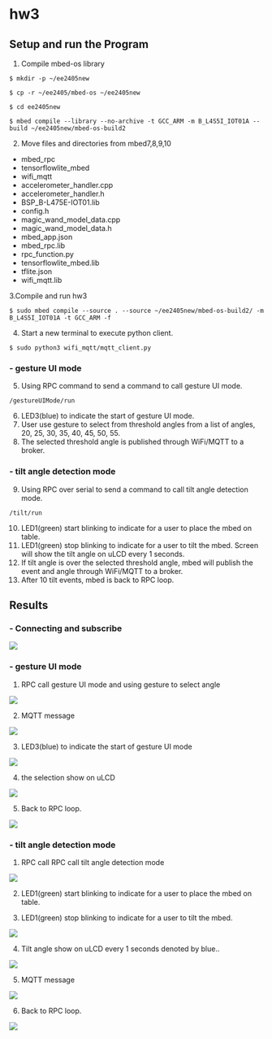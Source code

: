 # hw3

## Setup and run the Program 

1. Compile mbed-os library

 `$ mkdir -p ~/ee2405new `
 
 `$ cp -r ~/ee2405/mbed-os ~/ee2405new`
 
 `$ cd ee2405new `
 
 `$ mbed compile --library --no-archive -t GCC_ARM -m B_L4S5I_IOT01A --build ~/ee2405new/mbed-os-build2 `
 
2. Move files and directories from mbed7,8,9,10
 - mbed_rpc
 - tensorflowlite_mbed
 - wifi_mqtt
 - accelerometer_handler.cpp
 - accelerometer_handler.h
 - BSP_B-L475E-IOT01.lib
 - config.h
 - magic_wand_model_data.cpp
 - magic_wand_model_data.h
 - mbed_app.json
 - mbed_rpc.lib
 - rpc_function.py
 - tensorflowlite_mbed.lib
 - tflite.json
 - wifi_mqtt.lib
 
3.Compile and run hw3 
 
 `$ sudo mbed compile --source . --source ~/ee2405new/mbed-os-build2/ -m B_L4S5I_IOT01A -t GCC_ARM -f ` 

4. Start a new terminal to execute python client.
  
  `$ sudo python3 wifi_mqtt/mqtt_client.py ` 
  
  ### - gesture UI mode

5. Using RPC command to send a command to call gesture UI mode.

`/gestureUIMode/run ` 

6. LED3(blue) to indicate the start of gesture UI mode.
7. User use gesture to select from threshold angles from a list of angles, 20, 25, 30, 35, 40, 45, 50, 55.
8. The selected threshold angle is published through WiFi/MQTT to a broker.

  ### - tilt angle detection mode

9. Using RPC over serial to send a command to call tilt angle detection mode.

`/tilt/run ` 

10. LED1(green) start blinking to indicate for a user to place the mbed on table.
11. LED1(green) stop blinking to indicate for a user to tilt the mbed. Screen will show the tilt angle on uLCD  every 1 seconds.
12. If tilt angle is over the selected threshold angle, mbed will publish the event and angle through WiFi/MQTT to a broker. 
13. After 10 tilt events, mbed is back to RPC loop.

## Results

  ### - Connecting and subscribe 
  
  ![](connect_Success.png)
  
  ### - gesture UI mode
  
  1. RPC call gesture UI mode and using gesture to select angle
  
  ![](gesture_select.png)
  
  2. MQTT message
  
  ![](gesture_select.png)
  
  3. LED3(blue) to indicate the start of gesture UI mode
  
  ![](LED3.JPG)
  
  4. the selection show on uLCD
  
  ![](uLCD_selection.JPG)
  
  5. Back to RPC loop.
 
  ![](gesture_select.png)

  ### - tilt angle detection mode
  
  1. RPC call RPC call tilt angle detection mode
  
  ![](RPC_tilt.png)
  
  2. LED1(green) start blinking to indicate for a user to place the mbed on table.
  
  3. LED1(green) stop blinking to indicate for a user to tilt the mbed.
  
  ![](LED1.JPG)
  
  4. Tilt angle show on uLCD  every 1 seconds denoted by blue..
  
  ![](uLCD_acc.JPG)
  
  5. MQTT message 
  
  ![](tilt_detection_MQTT.png)
  
  6. Back to RPC loop.
  
  ![](tilt_backtoRPC.png)


